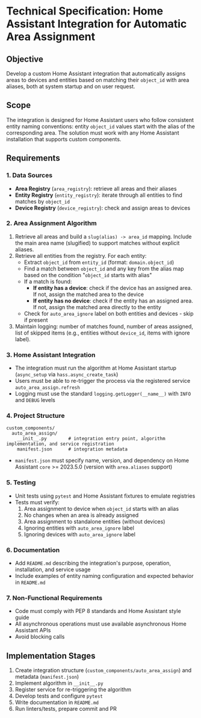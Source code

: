 # Technical Specification: Home Assistant Integration for Automatic Area Assignment

## Objective
Develop a custom Home Assistant integration that automatically assigns areas to devices and entities based on matching their `object_id` with area aliases, both at system startup and on user request.

## Scope
The integration is designed for Home Assistant users who follow consistent entity naming conventions: entity `object_id` values start with the alias of the corresponding area. The solution must work with any Home Assistant installation that supports custom components.

## Requirements

### 1. Data Sources
- **Area Registry** (`area_registry`): retrieve all areas and their aliases
- **Entity Registry** (`entity_registry`): iterate through all entities to find matches by `object_id`
- **Device Registry** (`device_registry`): check and assign areas to devices

### 2. Area Assignment Algorithm
1. Retrieve all areas and build a `slug(alias) -> area_id` mapping. Include the main area name (slugified) to support matches without explicit aliases.
2. Retrieve all entities from the registry. For each entity:
   - Extract `object_id` from `entity_id` (format: `domain.object_id`)
   - Find a match between `object_id` and any key from the alias map based on the condition "`object_id` starts with alias"
   - If a match is found:
     - **If entity has a device**: check if the device has an assigned area. If not, assign the matched area to the device
     - **If entity has no device**: check if the entity has an assigned area. If not, assign the matched area directly to the entity
   - Check for `auto_area_ignore` label on both entities and devices - skip if present
3. Maintain logging: number of matches found, number of areas assigned, list of skipped items (e.g., entities without `device_id`, items with ignore label).

### 3. Home Assistant Integration
- The integration must run the algorithm at Home Assistant startup (`async_setup` via `hass.async_create_task`)
- Users must be able to re-trigger the process via the registered service `auto_area_assign.refresh`
- Logging must use the standard `logging.getLogger(__name__)` with `INFO` and `DEBUG` levels

### 4. Project Structure
```
custom_components/
  auto_area_assign/
    __init__.py        # integration entry point, algorithm implementation, and service registration
    manifest.json      # integration metadata
```
- `manifest.json` must specify name, version, and dependency on Home Assistant `core` >= 2023.5.0 (version with `area.aliases` support)

### 5. Testing
- Unit tests using `pytest` and Home Assistant fixtures to emulate registries
- Tests must verify:
  1. Area assignment to device when `object_id` starts with an alias
  2. No changes when an area is already assigned
  3. Area assignment to standalone entities (without devices)
  4. Ignoring entities with `auto_area_ignore` label
  5. Ignoring devices with `auto_area_ignore` label

### 6. Documentation
- Add `README.md` describing the integration's purpose, operation, installation, and service usage
- Include examples of entity naming configuration and expected behavior in `README.md`

### 7. Non-Functional Requirements
- Code must comply with PEP 8 standards and Home Assistant style guide
- All asynchronous operations must use available asynchronous Home Assistant APIs
- Avoid blocking calls

## Implementation Stages
1. Create integration structure (`custom_components/auto_area_assign`) and metadata (`manifest.json`)
2. Implement algorithm in `__init__.py`
3. Register service for re-triggering the algorithm
4. Develop tests and configure `pytest`
5. Write documentation in `README.md`
6. Run linters/tests, prepare commit and PR
